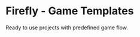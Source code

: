 Firefly - Game Templates
================================================
Ready to use projects with predefined game flow.
